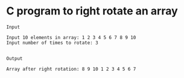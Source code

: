 # C program to right rotate an array

```
Input

Input 10 elements in array: 1 2 3 4 5 6 7 8 9 10
Input number of times to rotate: 3


Output

Array after right rotation: 8 9 10 1 2 3 4 5 6 7
```
